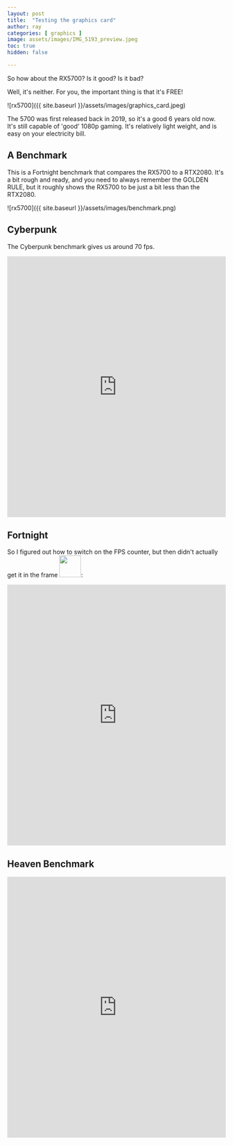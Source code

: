 ```yaml
---
layout: post
title:  "Testing the graphics card"
author: ray
categories: [ graphics ]
image: assets/images/IMG_5193_preview.jpeg
toc: true
hidden: false

---
```

So how about the RX5700? Is it good? Is it bad?

Well, it's neither. For you, the important thing is that it's FREE!

![rx5700]({{ site.baseurl }}/assets/images/graphics_card.jpeg)

The 5700 was first released back in 2019, so it's a good 6 years old now. It's still capable of 'good' 1080p gaming. It's relatively light weight, and is easy on your electricity bill.


## A Benchmark

This is a Fortnight benchmark that compares the RX5700 to a RTX2080. It's a bit rough and ready, and you need to always remember the GOLDEN RULE, but it roughly shows the RX5700 to be just a bit less than the RTX2080. 

![rx5700]({{ site.baseurl }}/assets/images/benchmark.png)


## Cyberpunk

The Cyberpunk benchmark gives us around 70 fps.

<p><iframe style="width:100%;" height="600" src="https://www.youtube.com/embed/2gOT9LsaD0k?rel=0&amp;showinfo=0" frameborder="0" allowfullscreen></iframe></p>

## Fortnight

So I figured out how to switch on the FPS counter, but then didn't actually get it in the frame <img src="https://media0.giphy.com/media/v1.Y2lkPTc5MGI3NjExbTBzOTF1OTZqazhlOXZqa2MzdzlyOHY5OXBzZmw2cm53MHN0Z2Y0eSZlcD12MV9pbnRlcm5hbF9naWZfYnlfaWQmY3Q9Zw/jUwpNzg9IcyrK/giphy.gif" width=50 height=50>:


<p><iframe style="width:100%;" height="600" src="https://www.youtube.com/embed/m8Ed9ap66R8?rel=0&amp;showinfo=0" frameborder="0" allowfullscreen></iframe></p>

## Heaven Benchmark



<p><iframe style="width:100%;" height="600" src="https://www.youtube.com/embed/2f9__23T-qU?rel=0&amp;showinfo=0" frameborder="0" allowfullscreen></iframe></p>